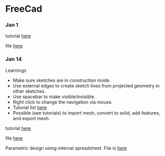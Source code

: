 # FreeCad

### Jan 1 

tutorial [here](https://wiki.freecadweb.org/Creating_a_simple_part_with_PartDesign)

file [here](./Tutorial_01.FCStd)

### Jan 14 

Learnings

* Make sure sketches are in construction mode.
* Use external edges to create sketch lines from projected geometry in other sketches.
* Use spacebar to make visible/invisible.
* Right click to change the navigation via mouse.  
* Tutorial list [here](https://wiki.freecadweb.org/Tutorials#Tutorials_-_Comprehensive_list)
* Possible (see tutorials) to import mesh, convert to solid, add features, and export mesh.

tutorial [here](https://wiki.freecadweb.org/Basic_Part_Design_Tutorial_017)

file [here](./Tutorial_02.FCStd)

Parametric design using internal spreadsheet.  File is [here](./parametric_001.FCStd)

